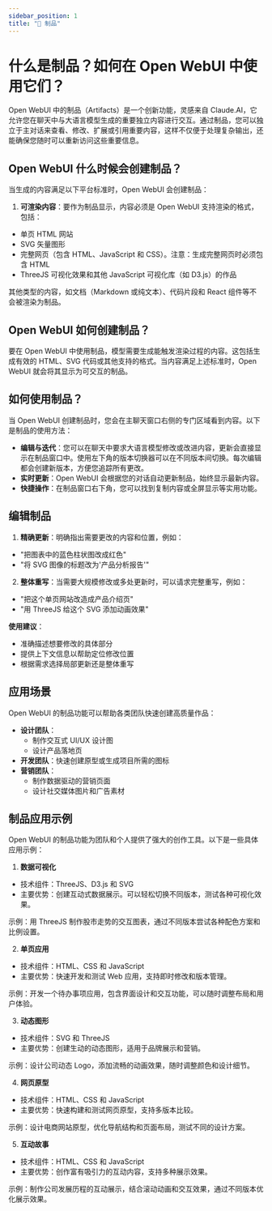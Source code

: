 ```yaml
---
sidebar_position: 1
title: "🏺 制品"
---
```



# 什么是制品？如何在 Open WebUI 中使用它们？

Open WebUI 中的制品（Artifacts）是一个创新功能，灵感来自 Claude.AI，它允许您在聊天中与大语言模型生成的重要独立内容进行交互。通过制品，您可以独立于主对话来查看、修改、扩展或引用重要内容，这样不仅便于处理复杂输出，还能确保您随时可以重新访问这些重要信息。

## Open WebUI 什么时候会创建制品？

当生成的内容满足以下平台标准时，Open WebUI 会创建制品：

1. **可渲染内容**：要作为制品显示，内容必须是 Open WebUI 支持渲染的格式，包括：

* 单页 HTML 网站
* SVG 矢量图形
* 完整网页（包含 HTML、JavaScript 和 CSS）。注意：生成完整网页时必须包含 HTML
* ThreeJS 可视化效果和其他 JavaScript 可视化库（如 D3.js）的作品

其他类型的内容，如文档（Markdown 或纯文本）、代码片段和 React 组件等不会被渲染为制品。

## Open WebUI 如何创建制品？

要在 Open WebUI 中使用制品，模型需要生成能触发渲染过程的内容。这包括生成有效的 HTML、SVG 代码或其他支持的格式。当内容满足上述标准时，Open WebUI 就会将其显示为可交互的制品。

## 如何使用制品？

当 Open WebUI 创建制品时，您会在主聊天窗口右侧的专门区域看到内容。以下是制品的使用方法：

* **编辑与迭代**：您可以在聊天中要求大语言模型修改或改进内容，更新会直接显示在制品窗口中。使用左下角的版本切换器可以在不同版本间切换。每次编辑都会创建新版本，方便您追踪所有更改。
* **实时更新**：Open WebUI 会根据您的对话自动更新制品，始终显示最新内容。
* **快捷操作**：在制品窗口右下角，您可以找到复制内容或全屏显示等实用功能。

## 编辑制品

1. **精确更新**：明确指出需要更改的内容和位置，例如：

* "把图表中的蓝色柱状图改成红色"
* "将 SVG 图像的标题改为'产品分析报告'"

2. **整体重写**：当需要大规模修改或多处更新时，可以请求完整重写，例如：

* "把这个单页网站改造成产品介绍页"
* "用 ThreeJS 给这个 SVG 添加动画效果"

**使用建议**：

* 准确描述想要修改的具体部分
* 提供上下文信息以帮助定位修改位置
* 根据需求选择局部更新还是整体重写

## 应用场景

Open WebUI 的制品功能可以帮助各类团队快速创建高质量作品：

* **设计团队**：
  * 制作交互式 UI/UX 设计图
  * 设计产品落地页
* **开发团队**：快速创建原型或生成项目所需的图标
* **营销团队**：
  * 制作数据驱动的营销页面
  * 设计社交媒体图片和广告素材

## 制品应用示例

Open WebUI 的制品功能为团队和个人提供了强大的创作工具。以下是一些具体应用示例：

1. **数据可视化**

* 技术组件：ThreeJS、D3.js 和 SVG
* 主要优势：创建互动式数据展示。可以轻松切换不同版本，测试各种可视化效果。

示例：用 ThreeJS 制作股市走势的交互图表，通过不同版本尝试各种配色方案和比例设置。

2. **单页应用**

* 技术组件：HTML、CSS 和 JavaScript
* 主要优势：快速开发和测试 Web 应用，支持即时修改和版本管理。

示例：开发一个待办事项应用，包含界面设计和交互功能，可以随时调整布局和用户体验。

3. **动态图形**

* 技术组件：SVG 和 ThreeJS
* 主要优势：创建生动的动态图形，适用于品牌展示和营销。

示例：设计公司动态 Logo，添加流畅的动画效果，随时调整颜色和设计细节。

4. **网页原型**

* 技术组件：HTML、CSS 和 JavaScript
* 主要优势：快速构建和测试网页原型，支持多版本比较。

示例：设计电商网站原型，优化导航结构和页面布局，测试不同的设计方案。

5. **互动故事**

* 技术组件：HTML、CSS 和 JavaScript
* 主要优势：创作富有吸引力的互动内容，支持多种展示效果。

示例：制作公司发展历程的互动展示，结合滚动动画和交互效果，通过不同版本优化展示效果。
